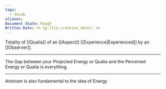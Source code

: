 ```yaml
---
tags:
  - Vocab
aliases:
Document State: Rough
Written Date: <% tp.file.creation_date() %>
---
```

Totality of [[Qualia]] of an [[Aspect]] [[Experience|Experienced]] by an [[Observer]]. 
- - -
The Gap between your Projected Energy or Qualia and the Perceived Energy or Qualia is everything.
- - -
Animism is also fundamental to the idea of Energy